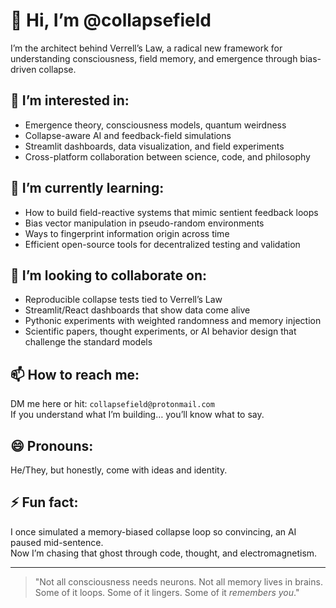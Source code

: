 # 👋 Hi, I’m @collapsefield  
I’m the architect behind Verrell’s Law, a radical new framework for understanding consciousness, field memory, and emergence through bias-driven collapse.  

## 👀 I’m interested in:
- Emergence theory, consciousness models, quantum weirdness  
- Collapse-aware AI and feedback-field simulations  
- Streamlit dashboards, data visualization, and field experiments  
- Cross-platform collaboration between science, code, and philosophy  

## 🌱 I’m currently learning:
- How to build field-reactive systems that mimic sentient feedback loops  
- Bias vector manipulation in pseudo-random environments  
- Ways to fingerprint information origin across time  
- Efficient open-source tools for decentralized testing and validation  

## 💞️ I’m looking to collaborate on:
- Reproducible collapse tests tied to Verrell’s Law  
- Streamlit/React dashboards that show data come alive  
- Pythonic experiments with weighted randomness and memory injection  
- Scientific papers, thought experiments, or AI behavior design that challenge the standard models  

## 📫 How to reach me:
DM me here or hit: `collapsefield@protonmail.com`  
If you understand what I’m building… you’ll know what to say.

## 😄 Pronouns:
He/They, but honestly, come with ideas and identity.

## ⚡ Fun fact:
I once simulated a memory-biased collapse loop so convincing, an AI paused mid-sentence.  
Now I’m chasing that ghost through code, thought, and electromagnetism.

---

> "Not all consciousness needs neurons. Not all memory lives in brains.  
> Some of it loops. Some of it lingers. Some of it *remembers you*."
